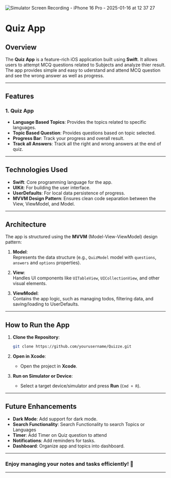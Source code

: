 ![Simulator Screen Recording - iPhone 16 Pro - 2025-01-16 at 12 37 27](https://github.com/user-attachments/assets/4c372eab-08b3-47e3-9f35-27e7bcb1ab0f)

# **Quiz App**

## **Overview**

The **Quiz App** is a feature-rich iOS application built using **Swift**. It allows users to attempt MCQ questions related to Subjects and analyze thier result. The app provides simple and easy to uderstand and attend MCQ question and see the wrong answer as well as progress.

---

## **Features**

### **1. Quiz App**
- **Language Based Topics**: Provides the topics related to specific languages.  
- **Topic Based Question**: Provides questions based on topic selected.  
- **Progress Bar**: Track your progress and overall result.  
- **Track all Answers**: Track all the right and wrong answers at the end of quiz.    

---

## **Technologies Used**

- **Swift**: Core programming language for the app.  
- **UIKit**: For building the user interface.  
- **UserDefaults**: For local data persistence of progress.  
- **MVVM Design Pattern**: Ensures clean code separation between the View, ViewModel, and Model.  

---

## **Architecture**

The app is structured using the **MVVM** (Model-View-ViewModel) design pattern:

1. **Model**:  
   Represents the data structure (e.g., `QuizModel` model with `questions`, `answers` and `options` properties).  

2. **View**:  
   Handles UI components like `UITableView`, `UICollectionView`, and other visual elements.  

3. **ViewModel**:  
   Contains the app logic, such as managing todos, filtering data, and saving/loading to UserDefaults.  

---

## **How to Run the App**

1. **Clone the Repository**:
   ```bash
   git clone https://github.com/yourusername/Quizze.git
   ```

2. **Open in Xcode**:  
   - Open the project in **Xcode**.  

3. **Run on Simulator or Device**:  
   - Select a target device/simulator and press **Run** (`Cmd + R`).   

---

## **Future Enhancements**

- **Dark Mode**: Add support for dark mode.
- **Search Functionality**: Search Functionality to search Topics or Languages
- **Timer**: Add Timer on Quiz question to attend
- **Notifications**: Add reminders for tasks.  
- **Dashboard**: Organize app and topics into dashboard.  

---

### **Enjoy managing your notes and tasks efficiently! 🚀**

---
